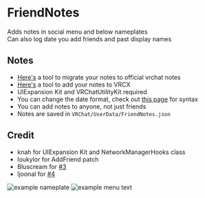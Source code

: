 # FriendNotes

Adds notes in social menu and below nameplates<br>
Can also log date you add friends and past display names

## Notes
* [Here's](https://github.com/yanorei32/friendnotes-migrator) a tool to migrate your notes to official vrchat notes
* [Here's](https://github.com/markviews/FriendNotes-to-VRCX) a tool to add your notes to VRCX
* UIExpansion Kit and VRChatUtilityKit required
* You can change the date format, check out [this page](https://www.c-sharpcorner.com/blogs/date-and-time-format-in-c-sharp-programming1) for syntax
* You can add notes to anyone, not just friends
* Notes are saved in `VRChat/UserData/FriendNotes.json`

## Credit

* knah for UIExpansion Kit and NetworkManagerHooks class
* loukylor for AddFriend patch
* Bluscream for [#3](https://github.com/markviews/FriendNotes/pull/3)
* ljoonal for [#4](https://github.com/markviews/FriendNotes/pull/4)

![example nameplate](https://i.ibb.co/5858tpJ/2021-06-14-18-39-12.png)
![example menu text](https://i.ibb.co/XV7PFWy/Capture.png)
